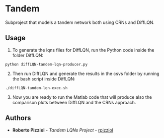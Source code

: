 # Tandem

Subproject that models a tandem network both using CRNs and DiffLQN.


## Usage
1. To generate the lqns files for DiffLQN, run the Python code inside the folder DiffLQN:
```
python diffLQN-tandem-lqn-producer.py
```

2. Then run DiffLQN and generate the results in the csvs folder by running the bash script inside DiffLQN:
```
./diffLQN-tandem-lqn-exec.sh
```

3. Now you are ready to run the Matlab code that will produce also the comparison plots between DiffLQN and the CRNs approach.

## Authors

* **Roberto Pizziol** - *Tandem LQNs Project* - [rpizziol](https://github.com/rpizziol/)


